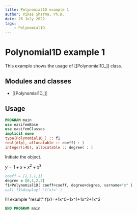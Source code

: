 ```yaml
---
title: Polynomial1D example 1
author: Vikas Sharma, Ph.D.
date: 26 July 2022
tags:
    - Polynomial1D
---
```


# Polynomial1D example 1

This example shows the usage of [[Polynomial1D_]] class.

## Modules and classes

- [[Polynomial1D_]]

## Usage

```fortran
PROGRAM main
use easifemBase
use easifemClasses
implicit none
type(Polynomial1D_) :: f1
real(dfp), allocatable :: coeff( : )
integer(i4b), allocatable :: degree( : )
```

Initiate the object.

$y=1+x+x^2+x^3$

```fortran
coeff = [1,1,1,1]
degree = [0,1,2,3]
f1=Polynomial1D( coeff=coeff, degree=degree, varname="x" )
call f1%display( 'f(x)=' )
```

!!! example "result"
f(x)=+1x^0+1x^1+1x^2+1x^3

```fortran
END PROGRAM main
```
